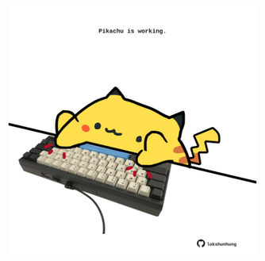 <!-- built at 14/01/2023, 19:01:06 UTC -->
<p align="center">
  <img width="500" height="500" src="./ReadmeImage.svg">
</p>
